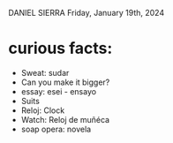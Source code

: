 DANIEL SIERRA
Friday, January 19th, 2024

# curious facts:
- Sweat: sudar
- Can you make it bigger?
- essay: esei - ensayo
- Suits
- Reloj: Clock
- Watch: Reloj de muñéca
- soap opera: novela 
